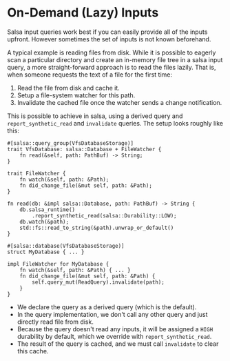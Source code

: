 # On-Demand (Lazy) Inputs

Salsa input queries work best if you can easily provide all of the inputs upfront.
However sometimes the set of inputs is not known beforehand.

A typical example is reading files from disk.
While it is possible to eagerly scan a particular directory and create an in-memory file tree in a salsa input query, a more straight-forward approach is to read the files lazily.
That is, when someone requests the text of a file for the first time:

1. Read the file from disk and cache it.
2. Setup a file-system watcher for this path.
3. Invalidate the cached file once the watcher sends a change notification.

This is possible to achieve in salsa, using a derived query and `report_synthetic_read` and `invalidate` queries.
The setup looks roughly like this:

```rust,ignore
#[salsa::query_group(VfsDatabaseStorage)]
trait VfsDatabase: salsa::Database + FileWatcher {
    fn read(&self, path: PathBuf) -> String;
}

trait FileWatcher {
    fn watch(&self, path: &Path);
    fn did_change_file(&mut self, path: &Path);
}

fn read(db: &impl salsa::Database, path: PathBuf) -> String {
    db.salsa_runtime()
        .report_synthetic_read(salsa::Durability::LOW);
    db.watch(&path);
    std::fs::read_to_string(&path).unwrap_or_default()
}

#[salsa::database(VfsDatabaseStorage)]
struct MyDatabase { ... }

impl FileWatcher for MyDatabase {
    fn watch(&self, path: &Path) { ... }
    fn did_change_file(&mut self, path: &Path) {
        self.query_mut(ReadQuery).invalidate(path);
    }
}
```

* We declare the query as a derived query (which is the default).
* In the query implementation, we don't call any other query and just directly read file from disk.
* Because the query doesn't read any inputs, it will be assigned a `HIGH` durability by default, which we override with `report_synthetic_read`.
* The result of the query is cached, and we must call `invalidate` to clear this cache.
